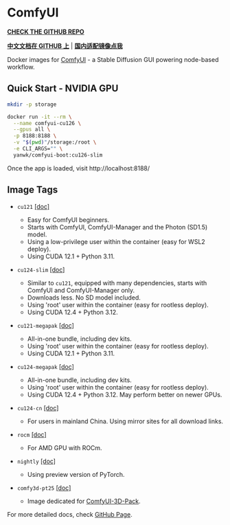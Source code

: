 # ComfyUI

**[CHECK THE GITHUB REPO](https://github.com/YanWenKun/ComfyUI-Docker)**

**[中文文档在 GITHUB 上](https://github.com/YanWenKun/ComfyUI-Docker/blob/main/README.zh.adoc)** 
| 
**[国内适配镜像点我](https://gitee.com/yanwenkun/ComfyUI-Docker/tree/main/cu124-cn)**

Docker images for [ComfyUI](https://github.com/comfyanonymous/ComfyUI) - a Stable Diffusion GUI powering node-based workflow.

## Quick Start - NVIDIA GPU

```sh
mkdir -p storage

docker run -it --rm \
  --name comfyui-cu126 \
  --gpus all \
  -p 8188:8188 \
  -v "$(pwd)"/storage:/root \
  -e CLI_ARGS="" \
  yanwk/comfyui-boot:cu126-slim
```

Once the app is loaded, visit http://localhost:8188/

## Image Tags

- `cu121` [\[doc\]](https://github.com/YanWenKun/ComfyUI-Docker/tree/main/cu121)

  - Easy for ComfyUI beginners.
  - Starts with ComfyUI, ComfyUI-Manager and the Photon (SD1.5) model.
  - Using a low-privilege user within the container (easy for WSL2 deploy).
  - Using CUDA 12.1 + Python 3.11.

- `cu124-slim` [\[doc\]](https://github.com/YanWenKun/ComfyUI-Docker/tree/main/cu124-slim)

  - Similar to `cu121`, equipped with many dependencies, starts with ComfyUI and ComfyUI-Manager only.
  - Downloads less. No SD model included.
  - Using 'root' user within the container (easy for rootless deploy).
  - Using CUDA 12.4 + Python 3.12.

- `cu121-megapak` [\[doc\]](https://github.com/YanWenKun/ComfyUI-Docker/tree/main/cu121-megapak)

  - All-in-one bundle, including dev kits.
  - Using 'root' user within the container (easy for rootless deploy).
  - Using CUDA 12.1 + Python 3.11.

- `cu124-megapak` [\[doc\]](https://github.com/YanWenKun/ComfyUI-Docker/tree/main/cu124-megapak)

  - All-in-one bundle, including dev kits.
  - Using 'root' user within the container (easy for rootless deploy).
  - Using CUDA 12.4 + Python 3.12. May perform better on newer GPUs.

- `cu124-cn` [\[doc\]](https://github.com/YanWenKun/ComfyUI-Docker/tree/main/cu124-cn)

  - For users in mainland China. Using mirror sites for all download links.

- `rocm` [\[doc\]](https://github.com/YanWenKun/ComfyUI-Docker/tree/main/rocm)

  - For AMD GPU with ROCm.

- `nightly` [\[doc\]](https://github.com/YanWenKun/ComfyUI-Docker/tree/main/nightly)

  - Using preview version of PyTorch.

- `comfy3d-pt25` [\[doc\]](https://github.com/YanWenKun/ComfyUI-Docker/tree/main/comfy3d-pt25)

  - Image dedicated for [ComfyUI-3D-Pack](https://github.com/MrForExample/ComfyUI-3D-Pack).


For more detailed docs, check [GitHub Page](https://github.com/YanWenKun/ComfyUI-Docker).
